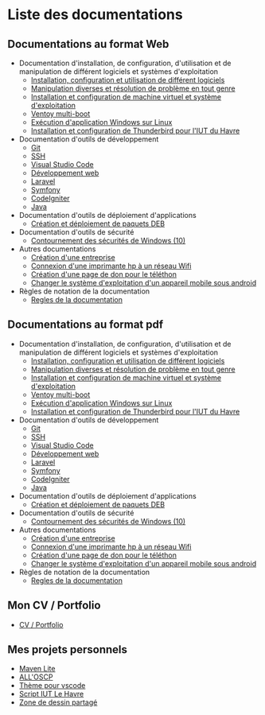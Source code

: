 # Liste des documentations

## Documentations au format Web

- Documentation d'installation, de configuration, d'utilisation et de manipulation de différent logiciels et systèmes d'exploitation
  - [Installation, configuration et utilisation de différent logiciels](src/doc_installation_et_utilisation.html)
  - [Manipulation diverses et résolution de problème en tout genre](src/doc_manipulation.html)
  - [Installation et configuration de machine virtuel et système d'exploitation](src/doc_VM_et_OS.html)
  - [Ventoy multi-boot](src/doc_ventoy.html)
  - [Exécution d'application Windows sur Linux](src/doc_windows_on_linux.html)
  - [Installation et configuration de Thunderbird pour l'IUT du Havre](src/doc_thunderbird_iut.html)
- Documentation d'outils de développement
  - [Git](src/doc_git.html)
  - [SSH](src/doc_ssh.html)
  - [Visual Studio Code](src/doc_vscode.html)
  - [Développement web](src/doc_developpement_web.html)
  - [Laravel](src/doc_laravel.html)
  - [Symfony](src/doc_symfony.html)
  - [CodeIgniter](src/doc_codeigniter.html)
  - [Java](src/doc_java.html)
- Documentation d'outils de déploiement d'applications
  - [Création et déploiement de paquets DEB](src/doc_create_deb_package.html)
- Documentation d'outils de sécurité
  - [Contournement des sécurités de Windows (10)](src/doc_hacking_windows.html)
- Autres documentations
  - [Création d'une entreprise](src/doc_creation_entreprise.html)
  - [Connexion d'une imprimante hp à un réseau Wifi](src/doc_connexion_imprimante_hp.html)
  - [Création d'une page de don pour le téléthon](src/doc_creation_page_don_telethon.html)
  - [Changer le système d'exploitation d'un appareil mobile sous android](src/doc_flashing_Android_OS.html)
- Règles de notation de la documentation
  - [Regles de la documentation](src/Regles_de_la_documentation.html)

## Documentations au format pdf

- Documentation d'installation, de configuration, d'utilisation et de manipulation de différent logiciels et systèmes d'exploitation
  - [Installation, configuration et utilisation de différent logiciels](pdf/doc_installation_et_utilisation.pdf)
  - [Manipulation diverses et résolution de problème en tout genre](pdf/doc_manipulation.pdf)
  - [Installation et configuration de machine virtuel et système d'exploitation](pdf/doc_VM_et_OS.pdf)
  - [Ventoy multi-boot](pdf/doc_ventoy.pdf)
  - [Exécution d'application Windows sur Linux](pdf/doc_windows_on_linux.pdf)
  - [Installation et configuration de Thunderbird pour l'IUT du Havre](pdf/doc_thunderbird_iut.pdf)
- Documentation d'outils de développement
  - [Git](pdf/doc_git.pdf)
  - [SSH](pdf/doc_ssh.pdf)
  - [Visual Studio Code](pdf/doc_vscode.pdf)
  - [Développement web](pdf/doc_developpement_web.pdf)
  - [Laravel](pdf/doc_laravel.pdf)
  - [Symfony](pdf/doc_symfony.pdf)
  - [CodeIgniter](pdf/doc_codeigniter.pdf)
  - [Java](pdf/doc_java.pdf)
- Documentation d'outils de déploiement d'applications
  - [Création et déploiement de paquets DEB](pdf/doc_create_deb_package.pdf)
- Documentation d'outils de sécurité
  - [Contournement des sécurités de Windows (10)](pdf/doc_hacking_windows.pdf)
- Autres documentations
  - [Création d'une entreprise](pdf/doc_creation_entreprise.pdf)
  - [Connexion d'une imprimante hp à un réseau Wifi](pdf/doc_connexion_imprimante_hp.pdf)
  - [Création d'une page de don pour le téléthon](pdf/doc_creation_page_don_telethon.pdf)
  - [Changer le système d'exploitation d'un appareil mobile sous android](pdf/doc_flashing_Android_OS.pdf)
- Règles de notation de la documentation
  - [Regles de la documentation](pdf/Regles_de_la_documentation.pdf)

## Mon CV / Portfolio

- [CV / Portfolio](https://florobart.github.io/)

## Mes projets personnels

- [Maven Lite](https://florobart.github.io/Maven_lite/)
- [ALL'OSCP](https://github.com/FloRobart/AllOScp)
- [Thème pour vscode](https://github.com/FloRobart/Themes_for_vsCode)
- [Script IUT Le Havre](https://github.com/FloRobart/Script_IUT_Le-Havre)
- [Zone de dessin partagé](https://github.com/FloRobart/Drawing_area_android)
